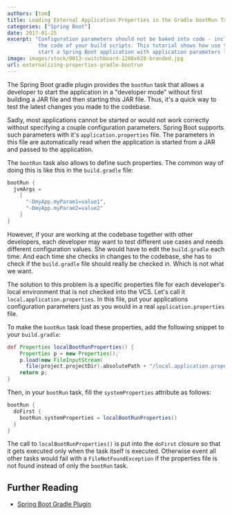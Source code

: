 ```yaml
---
authors: [tom]
title: Loading External Application Properties in the Gradle bootRun Task
categories: ["Spring Boot"]
date: 2017-01-25
excerpt: "Configuration parameters should not be baked into code - including 
          the code of your build scripts. This tutorial shows how use the Gradle bootRun task to
          start a Spring Boot application with application parameters loaded from a properties file." 
image: images/stock/0013-switchboard-1200x628-branded.jpg
url: externalizing-properties-gradle-bootrun
---
```




The Spring Boot gradle plugin provides the `bootRun` task that allows a 
developer to start the application in a "developer mode" without first building
a JAR file and then starting this JAR file. Thus, it's a quick way to test
the latest changes you made to the codebase.

Sadly, most applications cannot be started or would not work correctly without
specifying a couple configuration parameters. Spring Boot supports such 
parameters with it's `application.properties` file. The parameters in this file
are automatically read when the application is started from a JAR
and passed to the application.

The `bootRun` task also allows to define such properties. 
The common way of doing this is like this in the `build.gradle` file: 

```groovy
bootRun {
  jvmArgs =
    [
      "-DmyApp.myParam1=value1",
      "-DmyApp.myParam2=value2"
    ]
}
```

However, if your are working at the codebase together with other developers,
each developer may want to test different use cases and needs different
configuration values. She would have to edit the `build.gradle` each time.
And each time she checks in changes to the codebase, she has to check if
the `build.gradle` file should really be checked in. Which is not what we want.

The solution to this problem is a specific properties file for each developer's 
local environment that is not checked into the VCS. 
Let's call it `local.application.properties`. In this file, put your applications
configuration parameters just as you would in a real `application.properties` file.

To make the `bootRun` task load these properties, add the following snippet to your
`build.gradle`:

```groovy
def Properties localBootRunProperties() {
    Properties p = new Properties();
    p.load(new FileInputStream(
      file(project.projectDir).absolutePath + "/local.application.properties"))
    return p;
}
```

Then, in your `bootRun` task, fill the `systemProperties` attribute as follows:

```groovy
bootRun {
  doFirst {
    bootRun.systemProperties = localBootRunProperties()
  }
}
```

The call to `localBootRunProperties()` is put into the `doFirst` closure so that
it gets executed only when the task itself is executed. Otherwise event all other tasks
would fail with a `FileNotFoundException` if the properties file is not found
instead of only the `bootRun` task.

## Further Reading

* [Spring Boot Gradle Plugin](http://docs.spring.io/spring-boot/docs/current/reference/html/build-tool-plugins-gradle-plugin.html)

